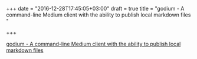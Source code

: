 +++
date = "2016-12-28T17:45:05+03:00"
draft = true
title = "godium - A command-line Medium client with the ability to publish local markdown files "

+++

<p><a href="https://t.co/lJ4I3BWDRj">godium - A command-line Medium client with the ability to publish local markdown files </a></p>
